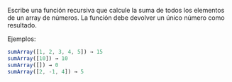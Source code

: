 Escribe una función recursiva que calcule la suma de todos los elementos de un array de números.
La función debe devolver un único número como resultado.

Ejemplos:

```js
sumArray([1, 2, 3, 4, 5]) → 15
sumArray([10]) → 10
sumArray([]) → 0
sumArray([2, -1, 4]) → 5
```
